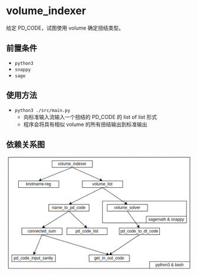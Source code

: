 # volume_indexer
给定 PD_CODE，试图使用 volume 确定扭结类型。



## 前置条件

- `python3`
- `snappy`
- `sage`



## 使用方法

- `python3 ./src/main.py`
  - 向标准输入流输入一个扭结的 PD_CODE 的 list of list 形式
  - 程序会将具有相似 volume 的所有扭结输出到标准输出



## 依赖关系图

![](./img/structure.png)
